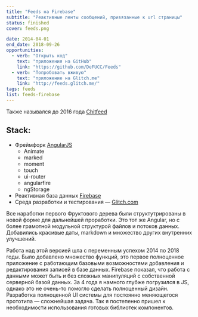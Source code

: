 ```yaml
---
title: "Feeds на Firebase"
subtitle: "Реактивные ленты сообщений, привязанные к url страницы"
status: finished
cover: feeds.png

date: 2014-04-01
end_date: 2018-09-26
opportunities:
  - verb: "Открыть код"
    text: "приложения на GitHub"
    link: "https://github.com/DeFUCC/Feeds"
  - verb: "Попробовать вживую"
    text: "приложение на Glitch.me"
    link: "http://feeds.glitch.me/"
tags: feeds
list: feeds-firebase
---
```


Также назывался до 2016 года [Chitfeed](https://github.com/DeFUCC/Chitfeed)

## Stack:

- Фреймфорк [AngularJS](https://angularjs.org/)
  - Animate
  - marked
  - moment
  - touch
  - ui-router
  - angularfire
  - ngStorage
- Реактивная база данных [Firebase](https://firebase.google.com/)
- Среда разработки и тестирования — [Glitch.com](https://www.glitch.com)

Все наработки первого Фруктового дерева были структутрированы в новой форме для дальнейшей проработки. Это тот же Angular, но с более грамотной модульной структурой файлов и потоков данных. Добавились красивые даты, markdown и множество других внутренних улучшений.

Работа над этой версией шла с переменным успехом 2014 по 2018 годы. Было добавлено множество функций, это первое полноценное приложение с работающим базовыми возможностями добавления и редактирования записей в базе данных. Firebase показал, что работа с данными может быть и без сложных манипуляций с собственной серверной базой данных. За 4 года я намного глубже погрузился в JS, однако это не очень-то помогло сделать полноценный дизайн. Разработка полноценной UI системы для постоянно меняющегося прототипа — сложнейшая задача. Так я постепенно пришел к необходимости использования готовых библиотек компонентов.
